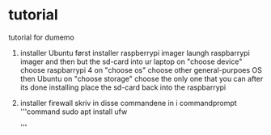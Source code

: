 # tutorial
tutorial for dumemo

1.  installer Ubuntu
    først installer raspberrypi imager
    laungh raspbarrypi imager and then but the sd-card into ur laptop
      on "choose device" choose raspbarrypi 4
      on "choose os" choose other general-purpoes OS then Ubuntu
      on "choose storage" choose the only one that you can
    after its done installing place the sd-card back into the raspbarrypi


2.  installer firewall
    skriv in disse commandene in i commandprompt
    '''command
    sudo apt install ufw

    '''
